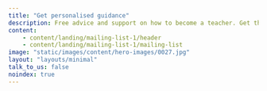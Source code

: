 ```yaml
---
title: "Get personalised guidance"
description: Free advice and support on how to become a teacher. Get the latest information sent straight to your inbox.
content:
    - content/landing/mailing-list-1/header
    - content/landing/mailing-list-1/mailing-list
image: "static/images/content/hero-images/0027.jpg"
layout: "layouts/minimal"
talk_to_us: false
noindex: true
---
```

